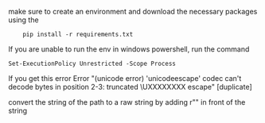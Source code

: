 make sure to create an environment 
    and download the necessary packages using the

    
        pip install -r requirements.txt


If you are unable to run the env in windows powershell, run the command


    Set-ExecutionPolicy Unrestricted -Scope Process


If you get this error 
Error "(unicode error) 'unicodeescape' codec can't decode bytes in position 2-3: truncated \UXXXXXXXX escape" [duplicate]

convert the string of the path to a raw string by adding r"" in front of the string
        